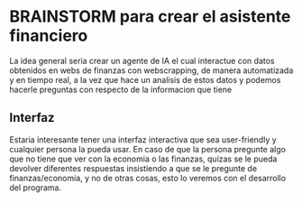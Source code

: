 # BRAINSTORM para crear el asistente financiero

La idea general seria crear un agente de IA el cual interactue con datos obtenidos en webs de finanzas con webscrapping, de manera automatizada y en tiempo real, a la vez que hace un analisis de estos datos y podemos hacerle preguntas con respecto de la informacion que tiene


## Interfaz

Estaria interesante tener una interfaz interactiva que sea user-friendly y cualquier persona la pueda usar. En caso de que la persona pregunte algo que no tiene que ver con la economia o las finanzas, quizas se le pueda devolver diferentes respuestas insistiendo a que se le pregunte de finanzas/economia, y no de otras cosas, esto lo veremos con el desarrollo del programa.

